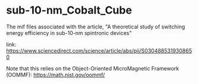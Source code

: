 # sub-10-nm_Cobalt_Cube
The mif files associated with the article, "A theoretical study of switching energy efficiency in sub-10-nm spintronic devices"

link: https://www.sciencedirect.com/science/article/abs/pii/S0304885319308650

Note that this relies on the Object-Oriented MicroMagnetic Framework (OOMMF): https://math.nist.gov/oommf/
